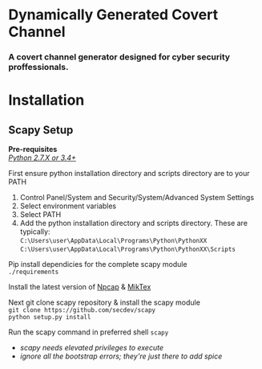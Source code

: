 # Dynamically Generated Covert Channel
### A covert channel generator designed for cyber security proffessionals.
# Installation
## **Scapy Setup**
**Pre-requisites**  
*[Python 2.7.X or 3.4+](https://www.python.org/downloads/)*
  
First ensure python installation directory and scripts directory are to your PATH
1. Control Panel/System and Security/System/Advanced System Settings  
2. Select environment variables
3. Select PATH
4. Add the python installation directory and scripts directory. These are typically:  
`C:\Users\user\AppData\Local\Programs\Python\PythonXX`  
`C:\Users\user\AppData\Local\Programs\Python\PythonXX\Scripts`  

Pip install dependicies for the complete scapy module  
`./requirements`  

Install the latest version of [Npcap](https://nmap.org/npcap/#download) & [MikTex](https://miktex.org/download)

Next git clone scapy repository & install the scapy module  
`git clone https://github.com/secdev/scapy`  
`python setup.py install`

Run the scapy command in preferred shell
`scapy`
- *scapy needs elevated privileges to execute*
- *ignore all the bootstrap errors; they're just there to add spice*








